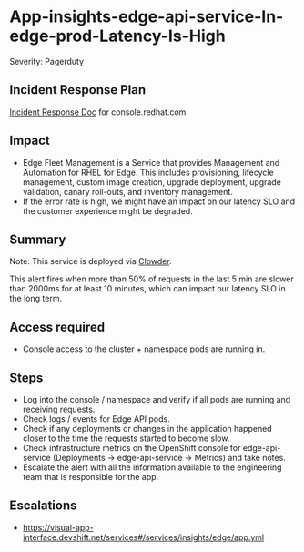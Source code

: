 # App-insights-edge-api-service-In-edge-prod-Latency-Is-High

Severity: Pagerduty

## Incident Response Plan

[Incident Response Doc](https://docs.google.com/document/d/1AyEQnL4B11w7zXwum8Boty2IipMIxoFw1ri1UZB6xJE) for console.redhat.com
## Impact

- Edge Fleet Management is a Service that provides Management and Automation for RHEL for Edge. This includes provisioning, lifecycle management, custom image creation, upgrade deployment, upgrade validation, canary roll-outs, and inventory management. 
- If the error rate is high, we might have an impact on our latency SLO and the customer experience might be degraded.

## Summary

Note:  This service is deployed via [Clowder](https://gitlab.cee.redhat.com/service/app-interface/-/blob/master/docs/console.redhat.com/app-sops/clowder/clowder.rst).

This alert fires when more than 50% of requests in the last 5 min are slower than 2000ms for at least 10 minutes, which can impact our latency SLO in the long term.

## Access required

-  Console access to the cluster + namespace pods are running in.

## Steps

-  Log into the console / namespace and verify if all pods are running and receiving requests.
-  Check logs / events for Edge API pods.
-  Check if any deployments or changes in the application happened closer to the time the requests started to become slow.
-  Check infrastructure metrics on the OpenShift console for edge-api-service (Deployments -> edge-api-service -> Metrics) and take notes.
-  Escalate the alert with all the information available to the engineering team that is responsible for the app.

## Escalations

-  https://visual-app-interface.devshift.net/services#/services/insights/edge/app.yml
